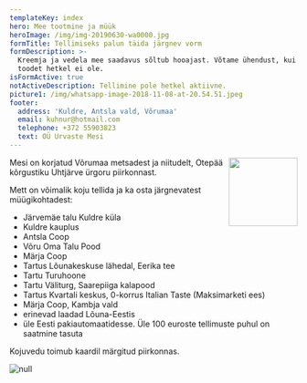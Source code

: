 ```yaml
---
templateKey: index
hero: Mee tootmine ja müük
heroImage: /img/img-20190630-wa0000.jpg
formTitle: Tellimiseks palun täida järgnev vorm
formDescription: >-
  Kreemja ja vedela mee saadavus sõltub hooajast. Võtame ühendust, kui vastavat
  toodet hetkel ei ole.
isFormActive: true
notActiveDescription: Tellimine pole hetkel aktiivne.
picture1: /img/whatsapp-image-2018-11-08-at-20.54.51.jpeg
footer:
  address: 'Kuldre, Antsla vald, Võrumaa'
  email: kuhnur@hotmail.com
  telephone: +372 55903823
  text: OÜ Urvaste Mesi
---
```

<a href="https://umamekk.ee" title="Kohaliku Vana-Võromaa toidu ja joogi kaubamärk" target="_blank"><img src="/img/uma-mekk-jpg-logo.jpeg" width="120" style="float:right;"/></a><p>Mesi on korjatud Võrumaa metsadest ja niitudelt, Otepää kõrgustiku Uhtjärve ürgoru piirkonnast. </p>

Mett on võimalik koju tellida ja ka osta järgnevatest müügikohtadest:

* Järvemäe talu Kuldre küla 
* Kuldre kauplus
* Antsla Coop
* Võru Oma Talu Pood
* Märja Coop
* Tartus Lõunakeskuse lähedal, Eerika tee
* Tartu Turuhoone
* Tartu Väliturg, Saarepiiga kalapood
* Tartus Kvartali keskus, 0-korrus Italian Taste (Maksimarketi ees)
* Märja Coop, Kambja vald
* erinevad laadad Lõuna-Eestis
* üle Eesti pakiautomaatidesse. Üle 100 euroste tellimuste puhul on saatmine tasuta

Kojuvedu toimub kaardil märgitud piirkonnas.

![null](/img/piirkond.jpg)

